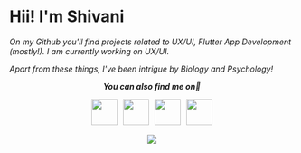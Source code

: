 # Hii! I'm Shivani
<i>On my Github you'll find projects related to UX/UI, Flutter App Development (mostly!). I am currently working on UX/UI.</i>

<i> Apart from these things, I've been intrigue by Biology and Psychology!
  
  
<p align="center"><b><i>You can also find me on👀</p>

<p align="center"><a href="https://www.linkedin.com/in/shivani-singh-86b640192/"> <img src="https://img.icons8.com/nolan/54/linkedin.png" width = 46/></a>&nbsp;&nbsp;
<a href="https://dev.to/singhshivani"><img src="https://lh3.googleusercontent.com/mmiuKzIq5YPFyjrfFsiNqeGuJY-Rp6wVvE8kus6vuunOnqInN16GTCCUX1937vEbKw" width = 46/></a>&nbsp;&nbsp;
<a href="https://twitter.com/SinghShivani00"><img src="https://www.freepnglogos.com/uploads/twitter-logo-png/twitter-logo-vector-png-clipart-1.png" width = 46/></a>&nbsp;&nbsp;
<a href="https://dribbble.com/singhshivani"><img src="https://img.icons8.com/offices/55/000000/dribbble.png" width = 46/></a>
<p align="center"><img src="https://github-readme-stats.vercel.app/api?username=singh-shivani&show_icons=true&title_color=FAF0CA&icon_color=FAF0CA&text_color=fff&bg_color=080926">
